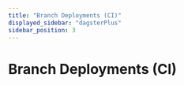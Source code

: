 ```yaml
---
title: "Branch Deployments (CI)"
displayed_sidebar: "dagsterPlus"
sidebar_position: 3
---
```


# Branch Deployments (CI)